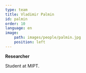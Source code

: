 ```yaml
---
type: team
title: Vladimir Palmin
id: palmin
order: 10
language: en
image:
    path: images/people/palmin.jpg
    position: left
---
```


**Researcher**

Student at MIPT.